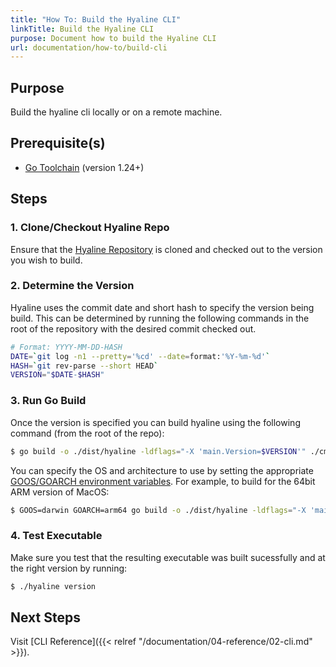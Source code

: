 ```yaml
---
title: "How To: Build the Hyaline CLI"
linkTitle: Build the Hyaline CLI
purpose: Document how to build the Hyaline CLI
url: documentation/how-to/build-cli
---
```

## Purpose
Build the hyaline cli locally or on a remote machine.

## Prerequisite(s)
* [Go Toolchain](https://go.dev/) (version 1.24+)

## Steps

### 1. Clone/Checkout Hyaline Repo
Ensure that the [Hyaline Repository](https://github.com/appgardenstudios/hyaline) is cloned and checked out to the version you wish to build.

### 2. Determine the Version
Hyaline uses the commit date and short hash to specify the version being build. This can be determined by running the following commands in the root of the repository with the desired commit checked out.

```bash
# Format: YYYY-MM-DD-HASH
DATE=`git log -n1 --pretty='%cd' --date=format:'%Y-%m-%d'`
HASH=`git rev-parse --short HEAD`
VERSION="$DATE-$HASH"
```

### 3. Run Go Build
Once the version is specified you can build hyaline using the following command (from the root of the repo):

```bash
$ go build -o ./dist/hyaline -ldflags="-X 'main.Version=$VERSION'" ./cmd/hyaline.go
```

You can specify the OS and architecture to use by setting the appropriate [GOOS/GOARCH environment variables](https://go.dev/doc/install/source#environment). For example, to build for the 64bit ARM version of MacOS:

```bash
$ GOOS=darwin GOARCH=arm64 go build -o ./dist/hyaline -ldflags="-X 'main.Version=$TAG'" ./cmd/hyaline.go
```

### 4. Test Executable
Make sure you test that the resulting executable was built sucessfully and at the right version by running:

```bash
$ ./hyaline version
```

## Next Steps
Visit [CLI Reference]({{< relref "/documentation/04-reference/02-cli.md" >}}).